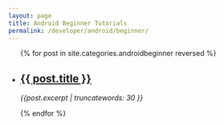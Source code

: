 ```yaml
---
layout: page
title: Android Beginner Tutorials
permalink: /developer/android/beginner/
---
```

<ul class="post-list">
	{% for post in site.categories.androidbeginner reversed %}
      <li>	
        <h2>
         <a class="post-link" href="{{ post.url | prepend: site.baseurl }}">{{ post.title }}</a>   
        </h2>
	<p><i>{{post.excerpt | truncatewords: 30 }}</i></p>
      </li>
    {% endfor %}
  </ul>